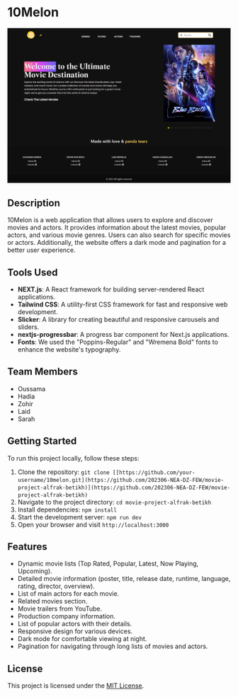 # 10Melon

![10Melon Screenshot](screenshot-1.png)


## Description

10Melon is a web application that allows users to explore and discover movies and actors. It provides information about the latest movies, popular actors, and various movie genres. Users can also search for specific movies or actors. Additionally, the website offers a dark mode and pagination for a better user experience.

## Tools Used

- **NEXT.js**: A React framework for building server-rendered React applications.
- **Tailwind CSS**: A utility-first CSS framework for fast and responsive web development.
- **Slicker**: A library for creating beautiful and responsive carousels and sliders.
- **nextjs-progressbar**: A progress bar component for Next.js applications.
- **Fonts**: We used the "Poppins-Regular" and "Wremena Bold" fonts to enhance the website's typography.

## Team Members

- Oussama
- Hadia
- Zohir
- Laid
- Sarah

## Getting Started

To run this project locally, follow these steps:

1. Clone the repository: `git clone [[https://github.com/your-username/10melon.git](https://github.com/202306-NEA-DZ-FEW/movie-project-alfrak-betikh)](https://github.com/202306-NEA-DZ-FEW/movie-project-alfrak-betikh)`
2. Navigate to the project directory: `cd movie-project-alfrak-betikh`
3. Install dependencies: `npm install`
4. Start the development server: `npm run dev`
5. Open your browser and visit `http://localhost:3000`

## Features

- Dynamic movie lists (Top Rated, Popular, Latest, Now Playing, Upcoming).
- Detailed movie information (poster, title, release date, runtime, language, rating, director, overview).
- List of main actors for each movie.
- Related movies section.
- Movie trailers from YouTube.
- Production company information.
- List of popular actors with their details.
- Responsive design for various devices.
- Dark mode for comfortable viewing at night.
- Pagination for navigating through long lists of movies and actors.

## License

This project is licensed under the [MIT License](LICENSE).
